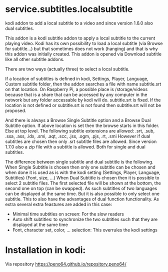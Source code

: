 # service.subtitles.localsubtitle

kodi addon to add a local subtitle to a video and since version 1.6.0 also dual subtitles.

This addon is a kodi subtitle addon to apply a local subtitle to the current playing video.
Kodi has its own possibility to load a local subtitle (via Browse for subtitle...) but that sometimes does not work (hanging) and that is why this addon was initially created.
This addon is opened via Download subtitle like all other subtitle addons.

There are two ways (actually three) to select a local subtitle.

If a location of subtitles is defined in kodi, Settings, Player, Language, Custom subtitle folder, then the addon searches a file with name subtitle.srt on that location.
On Raspberry Pi, a possible place is /storage/videos because that is a share that can be accessed by any computer in the network but any folder accessable by kodi will do.
subtitle.srt is fixed. If the location is not defined or subtitle.srt is not found then subtitle.srt will not be proposed.

And there is always a Browse Single Subtitle option and a Browse Dual Subtitle option. If above location is set then the browse starts in this folder. Else at top level.
The following subtitle extensions are allowed: .srt, .sub, .ssa, .ass, .idx, .smi, .aqt, .scc, .jss, .ogm, .pjs, .rt, .smi
However if dual subtitles are chosen then only .srt subtitle files are allowed.
Since version 1.7.0 also a zip file with a subtitle is allowed. Both for single and dual subtitles.

The difference between single subtitle and dual subtitle is the following.
When Single Subtitle is chosen then only one subtitle can be chosen and when done it is used as is with the kodi setting (Settings, Player, Language, Subtitles) (Font, size, ...)
When Dual Subtitle is chosen then it is possible to select 2 subtitle files. The first selected file will be shown at the bottom, the second one on top (can be swapped).
As such subtitles of two languages can be displayed at the same time. But it is also possible to only select one subtitle. This to also have the advantages of dual function functionality.
As extra several extra feastures are added in this case:
- Minimal time subtitles on screen: For the slow readers
- Auto shift subtitles: to synchronize the two subtitles such that they are displayed at the same time
- Font, character set, color, ... selection: This overrules the kodi settings

# Installation in kodi:
Via repository https://peno64.github.io/repository.peno64/
